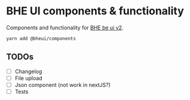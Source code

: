 # BHE UI components & functionality

Components and functionality for [BHE be ui v2](https://github.com/TomaszPilch/BHE-be-ui-v2).

```
yarn add @bheui/components
```

## TODOs

 - [ ] Changelog
 - [ ] File upload
 - [ ] Json component (not work in nextJS?)
 - [ ] Tests
